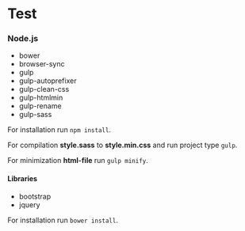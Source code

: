 # Test

### Node.js
- bower
- browser-sync
- gulp
- gulp-autoprefixer
- gulp-clean-css
- gulp-htmlmin
- gulp-rename
- gulp-sass

For installation run `npm install`.

For compilation **style.sass** to **style.min.css** and run project type `gulp`.

For minimization **html-file** run `gulp minify`.

#### Libraries
- bootstrap
- jquery

For installation run `bower install`.
